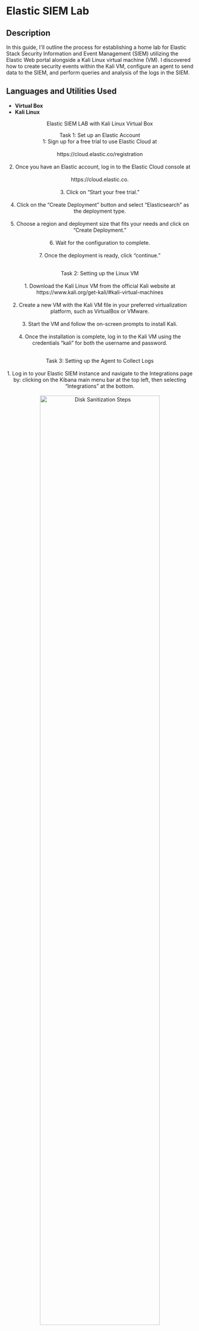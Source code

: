 <h1>Elastic SIEM Lab</h1>


<h2>Description</h2>
In this guide, I'll outline the process for establishing a home lab for Elastic Stack Security Information and Event Management (SIEM) utilizing the Elastic Web portal alongside a Kali Linux virtual machine (VM). I discovered how to create security events within the Kali VM, configure an agent to send data to the SIEM, and perform queries and analysis of the logs in the SIEM. 

<h2>Languages and Utilities Used</h2>

- <b>Virtual Box</b> 
- <b>Kali Linux</b>

<p align="center">
Elastic SIEM LAB with Kali Linux Virtual Box

<p align="center"> 
Task 1: Set up an Elastic Account
</br>
1: Sign up for a free trial to use Elastic Cloud at
</br>
</br>
https://cloud.elastic.co/registration
<br />
</br>
2. Once you have an Elastic account, log in to the Elastic Cloud console at
<br />
</br>
https://cloud.elastic.co.
</br>
</br>
3. Click on “Start your free trial.”
</br>
</br>
4. Click on the “Create Deployment” button and select “Elasticsearch” as the deployment type.
</br>
</br>
5. Choose a region and deployment size that fits your needs and click on “Create Deployment.”
</br>
</br>
6. Wait for the configuration to complete.
</br>
</br>
7. Once the deployment is ready, click “continue.”
</br>
</br>
<p align="center"> 
Task 2: Setting up the Linux VM
</br>
</br>
1. Download the Kali Linux VM from the official Kali website at
 <br/>
 https://www.kali.org/get-kali/#kali-virtual-machines
 </br>
 </br>
 2. Create a new VM with the Kali VM file in your preferred virtualization platform, such as VirtualBox or VMware.
 </br>
 </br>
 3. Start the VM and follow the on-screen prompts to install Kali.
 </br>
 </br>
 4. Once the installation is complete, log in to the Kali VM using the credentials “kali” for both the username and password.
 </br>
 </br>

<p align="center"> 
Task 3: Setting up the Agent to Collect Logs
</br>
</br>
1. Log in to your Elastic SIEM instance and navigate to the Integrations page by: clicking on the Kibana main menu bar at the top left, then selecting “Integrations” at the bottom.
<br/>
</br>
<img src="https://imgur.com/5VorLIh.png" height="80%" width="80%" alt="Disk Sanitization Steps"/>
<br />
<br />
2. Search for “Elastic Defend” and click on it to open the integration page.
</br>
</br>
<img src="https://imgur.com/UGAmjKe.png" height="80%" width="80%" alt="Disk Sanitization Steps"/>
</br>
</br>
3. Click on “Install Elastic Defend” and follow the instructions provided on the integration page to install the agent on your Kali VM.
</br>
</br>
<img src="https://imgur.com/FjP4QAa.png" height="80%" width="80%" alt="Disk Sanitization Steps"/>
</br>
</br>
4. Paste that command into the Kali terminal (command line).
<img src="https://imgur.com/nXOx0qW.png" height="80%" width="80%" alt="Disk Sanitization Steps"/>
</br>
</br>
5. Once the agent is installed, which can take a few minutes, you’ll see a message that says “Elastic Agent has been successfully installed.” It will automatically start collecting and forwarding logs to your Elastic SIEM instance, although it might take a few minutes for the logs to appear in the SIEM.
</br>
</br>
<img src="https://imgur.com/F4M3W2p.png" height="80%" width="80%" alt="Disk Sanitization Steps"/>
<p align="center"> 
Task 4: Generating Security Events on the Kali VM
</br>
</br>

1. Install Nmap on the Linux VM if you’re not using Kali, Nmap already comes preinstalled in Kali. Open a new Terminal and run this command to install it: sudo apt-get install nmap.
 <br/>
 </br>
 2. Run a scan on Kali machine by running the command: sudo nmap <vm-ip>. You can also run a scan of your host machine if you place your Kali VM on a “bridged” network.
<img src="https://imgur.com/G5TBYLL.png" height="80%" width="80%" alt="Disk Sanitization Steps"/>
<br />
<br />
3. This scan generates several security events, such as the detection of open ports and the identification of services running on those ports. Run a few more Nmap scans (“nmap -sS <ip address>”, “nmap -sT <ip address>”, “nmap -p- <ip address>”etc..”
</br>
</br>
<img src="https://imgur.com/oBAyRmQ.png" height="80%" width="80%" alt="Disk Sanitization Steps"/>
</br>
</br>
Task 5: Querying for Security Events in the Elastic SIEM
</br>
</br>
1. Inside your Elastic Deployment, click on the menu icon at the top-left with the three horizontal lines and then click on the “Logs” tab under “Observability” to view the logs from the Kali VM.
</br>
</br>
<img src="https://imgur.com/Y4ZPFqj.png" height="80%" width="80%" alt="Disk Sanitization Steps"/>
</br>
</br>
2. In the search bar, enter a search query to filter the logs. For example, to search for all logs related to Nmap scans, enter the query: event.action:
“nmap_scan” or process.args: “sudo”.
</br>
</br>
3. Click on the “Search” button to execute the search query.
</br>
</br>
4. The results of the search query will be displayed in the table below. You can click on the three dots next to each event to view more details.
</br>
</br>
<img src="https://imgur.com/G4KDvfN.png" height="80%" width="80%" alt="Disk Sanitization Steps"/>
<p align="center">
</br>
</br>
Task 6: Create a Dashboard to Visualize the Events
</br>
</br>
1.Navigate to the Elastic web portal at https://cloud.elastic.co/.
</br>
</br>
2. Click on the menu icon on the top-left, then under “Analytics,” click on “Dashboards.”
</br>
</br>
<img src="https://imgur.com/5h4bsZ3.png" height="80%" width="80%" alt="Disk Sanitization Steps"/>
<br />
</br>
3. Click on the “Create dashboard” button on the top right to create a new dashboard.
</br>
</br>
4. Click on the “Create Visualization” button to add a new visualization to the dashboard.
</br>
</br>
5. Select “Area” or “Line” as the visualization type, depending on your preference. This will create a chart that shows the count of events over time.
</br>
</br>
<img src="https://imgur.com/FsxWeoM.png" height="80%" width="80%" alt="Disk Sanitization Steps"/>
<p align="center"> 
</br>
</br>
6. In the “Metrics” section of the visualization editor on the right, select “Count” as the vertical field type and “Timestamp” for the horizontal field. This will show the count of events over time.
</br>
</br>
<img src="https://imgur.com/jJkQESe.png" height="80%" width="80%" alt="Disk Sanitization Steps"/>
<img src="https://imgur.com/HhgM8dj.png" height="80%" width="80%" alt="Disk Sanitization Steps"/>
<img src="https://imgur.com/8gA7fCu.png" height="80%" width="80%" alt="Disk Sanitization Steps"/>
<br/>
</br>
<p align="center"> 
7. Click on the “Save” button to save the visualization and then complete the rest of the settings.
</br>
</br>
<img src="https://imgur.com/43lSLCe.png" height="80%" width="80%" alt="Disk Sanitization Steps"/>
</br>
</br>
Task 7: Create an Alert
<br/>
</br>
1. Click on the menu icon on the top-left, then under “Security,” click on “Alerts.”
</br>
</br>
2. Click on “Manage rules” at the top right.
<img src="https://imgur.com/1569AYB.png" height="80%" width="80%" alt="Disk Sanitization Steps"/>
<br />
<br />
3. Click on the “Create new rule” button at the top right.
</br>
</br>
4. Under the “Define rule” section, select the “Custom query” option from the dropdown menu.
</br>
</br>
5. Under “Custom query,” set the conditions for the rule. You can use the following query to detect Nmap scan events.
</br>
</br>
<img src="https://imgur.com/6OFw2yM.png" height="80%" width="80%" alt="Disk Sanitization Steps"/>
</br>
</br>
This query will match all events with the action “nmap_scan.” Then click “Continue.”
</br>
</br>
6. Under the “About rule” section, give your rule a name and a description (Nmap Scan Detection).
</br>
</br>
7. Set the severity level for the alert, which can help you prioritize alerts based on their importance. Keep all the other default settings under “Schedule rule” and click “Continue.”
</br>
</br>
<img src="https://imgur.com/XV4Vgkz.png" height="80%" width="80%" alt="Disk Sanitization Steps"/>
</br>
</br>
8. In the “Actions” section, select the action you want to take when the rule is triggered. You can choose to send an email notification, create a Slack message, or trigger a custom webhook.
</br>
</br>
9. Finally, click the “Create and enable rule” button to create the alert.
</br>
</br>
<img src="https://imgur.com/MVWWDD0.png" height="80%" width="80%" alt="Disk Sanitization Steps"/>
<p align="center"> 
</p>

<!--
 ```diff
- text in red
+ text in green
! text in orange
# text in gray
@@ text in purple (and bold)@@
```
--!>
